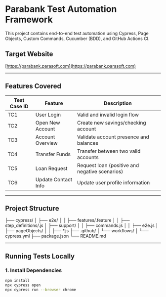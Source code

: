 # Parabank Test Automation Framework

This project contains end-to-end test automation using Cypress, Page Objects, Custom Commands, Cucumber (BDD), and GitHub Actions CI.

## Target Website

[https://parabank.parasoft.com](https://parabank.parasoft.com)

---

## Features Covered

| Test Case ID | Feature             | Description                                    |
| ------------ | ------------------- | ---------------------------------------------- |
| TC1          | User Login          | Valid and invalid login flow                   |
| TC2          | Open New Account    | Create new savings/checking account            |
| TC3          | Account Overview    | Validate account presence and balances         |
| TC4          | Transfer Funds      | Transfer between two valid accounts            |
| TC5          | Loan Request        | Request loan (positive and negative scenarios) |
| TC6          | Update Contact Info | Update user profile information                |

---

## Project Structure

├── cypress/
│ ├── e2e/
│ │ ├── features/.feature
│ │ ├── step_definitions/.js
│ ├── support/
│ │ ├── commands.js
│ │ ├── e2e.js
│ ├── pageObjects/
│ │ ├── \*.js
├── .github/
│ └── workflows/
│ └── cypress.yml
├── package.json
└── README.md

---

## Running Tests Locally

### 1. Install Dependencies

```bash
npm install
npx cypress open
npx cypress run --browser chrome
```
